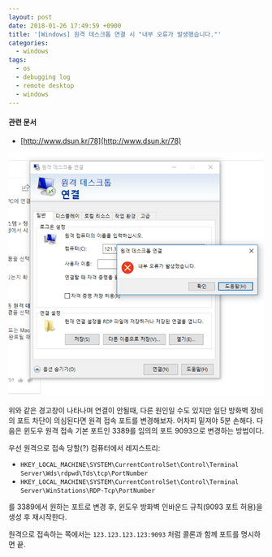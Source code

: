 ```yaml
---
layout: post
date: 2018-01-26 17:49:59 +0900
title: '[Windows] 원격 데스크톱 연결 시 "내부 오류가 발생했습니다."'
categories:
  - windows
tags:
  - os
  - debugging log
  - remote desktop
  - windows
---
```


#### 관련 문서

- [http://www.dsun.kr/78](http://www.dsun.kr/78)

![](/images/capture1-debugging-log-원격-데스크톱-연결-시-내부-오류가-발생했습니다.png)

위와 같은 경고창이 나타나며 연결이 안될때, 다른 원인일 수도 있지만 일단 방화벽 장비의 포트 차단이 의심된다면 원격 접속 포트를 변경해보자. 어차피 밑져야 5분 손해다. 다음은 윈도우 원격 접속 기본 포트인 3389를 임의의 포트 9093으로 변경하는 방법이다.

우선 원격으로 접속 당할(?) 컴퓨터에서 레지스트리:

- `HKEY_LOCAL_MACHINE\SYSTEM\CurrentControlSet\Control\Terminal Server\Wds\rdpwd\Tds\tcp\PortNumber`
- `HKEY_LOCAL_MACHINE\SYSTEM\CurrentControlSet\Control\Terminal Server\WinStations\RDP-Tcp\PortNumber`

를 3389에서 원하는 포트로 변경 후, 윈도우 방화벽 인바운드 규칙(9093 포트 허용)을 생성 후 재시작한다.

원격으로 접속하는 쪽에서는 `123.123.123.123:9093` 처럼 콜론과 함께 포트를 명시하면 끝.
